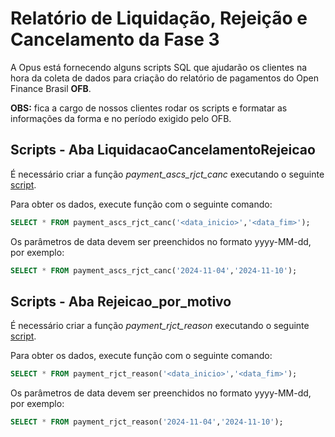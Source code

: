 # Relatório de Liquidação, Rejeição e Cancelamento da Fase 3

A Opus está fornecendo alguns scripts SQL que ajudarão os
clientes na hora da coleta de dados para criação do relatório
de pagamentos do Open Finance Brasil **OFB**.

**OBS:** fica a cargo de nossos clientes
rodar os scripts e formatar as informações da forma e no período exigido pelo OFB.

## Scripts - Aba LiquidacaoCancelamentoRejeicao

É necessário criar a função *payment_ascs_rjct_canc*
executando o seguinte [script](attachments/payment_ascs_rjct_canc.sql).

Para obter os dados, execute função com o seguinte comando:

```sql
SELECT * FROM payment_ascs_rjct_canc('<data_inicio>','<data_fim>');
```

Os parâmetros de data devem ser preenchidos no formato yyyy-MM-dd,
por exemplo:

```sql
SELECT * FROM payment_ascs_rjct_canc('2024-11-04','2024-11-10');
```

## Scripts - Aba Rejeicao_por_motivo

É necessário criar a função *payment_rjct_reason*
executando o seguinte [script](attachments/payment_rjct_reason.sql).

Para obter os dados, execute função com o seguinte comando:

```sql
SELECT * FROM payment_rjct_reason('<data_inicio>','<data_fim>');
```

Os parâmetros de data devem ser preenchidos no formato yyyy-MM-dd,
por exemplo:

```sql
SELECT * FROM payment_rjct_reason('2024-11-04','2024-11-10');
```